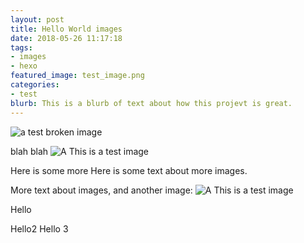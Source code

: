 ```yaml
---
layout: post
title: Hello World images
date: 2018-05-26 11:17:18
tags:
- images
- hexo
featured_image: test_image.png 
categories:
- test
blurb: This is a blurb of text about how this projevt is great.
---
```


![a test broken image](non_image.png)

blah blah 
![A This is a test image](test_image.png)

Here is some more Here is some text about more images.

<!--more-->

More text about images, and another image:
![A This is a test image](test_image.png)

Hello

Hello2
Hello 3
